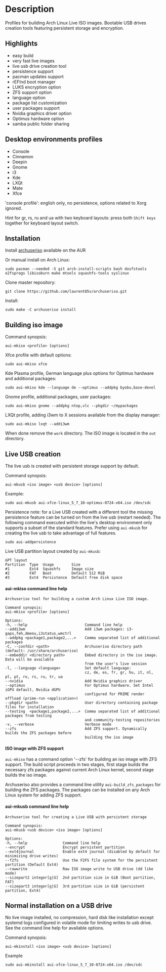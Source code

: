 Description
===========

Profiles for building Arch Linux Live ISO images. Bootable USB drives creation tools featuring persistent storage and encryption.

Highlights
----------

* easy build
* very fast live images
* live usb drive creation tool
* persistence support
* pacman updates support
* rEFInd boot manager
* LUKS encryption option
* ZFS support option
* language option
* package list customization
* user packages support
* Nvidia graphics driver option
* Optimus hardware option
* samba public folder sharing

Desktop environments profiles
-----------------------------

* Console
* Cinnamon
* Deepin
* Gnome
* i3
* Kde
* LXQt
* Mate
* Xfce

'console profile': english only, no persistence, options related to Xorg ignored.

Hint for gr, rs, ru and ua with two keyboard layouts: press both `Shift keys` together for keyboard layout switch. 

Installation
------------

Install [archuseriso](https://aur.archlinux.org/packages/archuseriso/) available on the AUR 

Or manual install on Arch Linux:

    sudo pacman --needed -S git arch-install-scripts bash dosfstools e2fsprogs libisoburn make mtools squashfs-tools syslinux

Clone master repository:

    git clone https://github.com/laurent85v/archuseriso.git

Install:

    sudo make -C archuseriso install

Building iso image
------------------

Command synopsis:

    aui-mkiso <profile> [options]

Xfce profile with default options:

    sudo aui-mkiso xfce

Kde Plasma profile, German language plus options for Optimus hardware and additional packages:

    sudo aui-mkiso kde --language de --optimus --addpkg byobu,base-devel

Gnome profile, additional packages, user packages:

    sudo aui-mkiso gnome --addpkg ntop,vlc --pkgdir ~/mypackages

LXQt profile, adding i3wm to X sessions available from the display manager:

    sudo aui-mkiso lxqt --addi3wm

When done remove the `work` directory. The ISO image is located in the `out` directory.

Live USB creation
-----------------
The live usb is created with persistent storage support by default.

Command synopsis:

    aui-mkusb <iso image> <usb device> [options]

Example:

    sudo aui-mkusb aui-xfce-linux_5_7_10-optimus-0724-x64.iso /dev/sdc

Persistence note: for a Live USB created with a different tool the missing persistence feature can be turned on from the live usb (restart needed). The following command executed within the live's desktop environment only supports a subset of the standard features. Prefer using `aui-mkusb` for creating the live usb to take advantage of full features.

    sudo aui-addpersistence

Live USB partition layout created by `aui-mkusb`:

    GPT layout
    Partition  Type  Usage        Size
    #1         Ext4  Squashfs     Image size 
    #2         FAT   Boot         Default 512 MiB
    #3         Ext4  Persistence  Default free disk space 

#### aui-mkiso command line help

    Archuseriso tool for building a custom Arch Linux Live ISO image.

    Command synopsis:
    aui-mkiso <profile> [options]

    Options:
    -h, --help                          Command line help
    --addi3wm                           Add i3wm packages: i3-gaps,feh,dmenu,i3status,wmctrl
    --addpkg <package1,package2,...>    Comma separated list of additional packages
    -C, --confdir <path>                Archuseriso directory path (default: /usr/share/archuseriso)
    --embeddir <directory path>         Embed directory in the iso image. Data will be available
                                        from the user's live session
    -l, --language <language>           Set default language:
                                        cz, de, es, fr, gr, hu, it, nl, pl, pt, ro, rs, ru, tr, ua
    --nvidia                            Add Nvidia graphics driver
    --optimus                           For Optimus hardware. Set Intel iGPU default, Nvidia dGPU
                                        configured for PRIME render offload (prime-run <application>)
    --pkgdir <path>                     User directory containing package files for installation
    --testing  <package1,package2,...>  Comma separated list of additional packages from testing
                                        and community-testing repositories
    -v, --verbose                       Verbose mode
    --zfs                               Add ZFS support. Dynamically builds the ZFS packages before
                                        building the iso image

#### ISO image with ZFS support

`aui-mkiso` has a command option '--zfs' for building an iso image with ZFS support. The build script
proceeds in two stages, first stage builds the necessary zfs packages against current Arch Linux kernel,
second stage builds the iso image.

Archuseriso also provides a command line utility `aui-build_zfs_packages` for building the ZFS packages. The
packages can be installed on any Arch Linux system for adding ZFS support.

#### aui-mkusb command line help

    Archuseriso tool for creating a Live USB with persistent storage

    Command synopsis:
    aui-mkusb <usb device> <iso image> [options]

    Options:
    -h, --help                Command line help
    --encrypt                 Encrypt persistent partition
    --ext4journal             Enable ext4 journal (disabled by default for minimizing drive writes)
    --f2fs                    Use the F2FS file system for the persistent partition (Default Ext4)
    --rawwrite                Raw ISO image write to USB drive (dd like mode)
    --sizepart2 integer[g|G]  2nd partition size in GiB (Boot partition, FAT)
    --sizepart3 integer[g|G]  3rd partition size in GiB (persistent partition, Ext4)

Normal installation on a USB drive
-------------------------------------
No live image installed, no compression, hard disk like installation except systemd logs configured in volatile mode for limiting writes to usb drive. See the command line help for available options.

Command synopsis:

    aui-mkinstall <iso image> <usb device> [options]

Example

    sudo aui-mkinstall aui-xfce-linux_5_7_10-0724-x64.iso /dev/sdc
